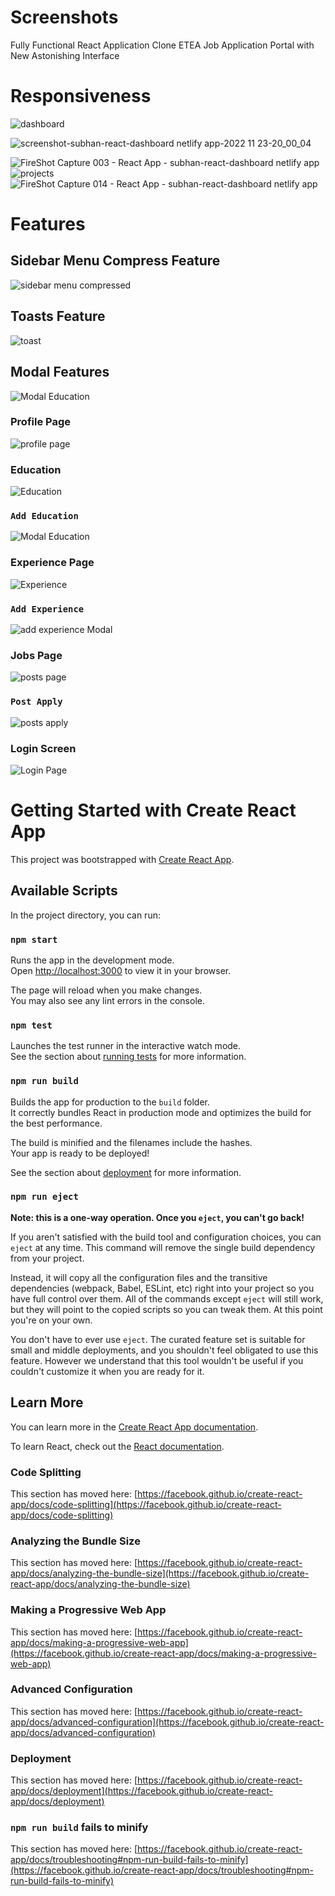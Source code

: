 # Screenshots
Fully Functional React Application Clone ETEA Job Application Portal with New Astonishing Interface

# Responsiveness

![dashboard](https://user-images.githubusercontent.com/45516016/204127406-99631ac6-1696-4496-855c-ee9b5bd9c6ba.PNG)

![screenshot-subhan-react-dashboard netlify app-2022 11 23-20_00_04](https://user-images.githubusercontent.com/45516016/204127441-8303c155-ac3b-497f-b8c9-941a02670bb4.png)


![FireShot Capture 003 - React App - subhan-react-dashboard netlify app](https://user-images.githubusercontent.com/45516016/204127459-e039589d-efec-4cba-9778-145c38ec4a07.png) ![projects](https://user-images.githubusercontent.com/45516016/204127849-72ff9084-32a6-41cf-9cc9-72adc10fbf72.JPG) ![FireShot Capture 014 - React App - subhan-react-dashboard netlify app](https://user-images.githubusercontent.com/45516016/204127522-8bba4b81-13e0-42d3-9929-a14ae7f5b257.png) 

# Features
## Sidebar Menu Compress Feature

![sidebar menu compressed](https://user-images.githubusercontent.com/45516016/204127989-3486369c-3064-448f-b6d6-7765834fea58.png)

## Toasts Feature

![toast](https://user-images.githubusercontent.com/45516016/204128254-c3087303-b2ac-449e-9e66-b3cb662b7026.png)

## Modal Features

![Modal Education](https://user-images.githubusercontent.com/45516016/204128363-b417df21-4ff5-4520-bb10-4852368b97fc.png)


### Profile Page

![profile page](https://user-images.githubusercontent.com/45516016/204128155-ed281bab-6868-4b56-9fc3-6ce08c306736.png)

### Education

![Education](https://user-images.githubusercontent.com/45516016/204128417-d57bbc98-61b3-4151-a2cb-4eb579c6e18e.png)

### `Add Education`
![Modal Education](https://user-images.githubusercontent.com/45516016/204128431-9e373c30-a5a7-4e43-a4d5-cd6aa3175420.png)

### Experience Page

![Experience](https://user-images.githubusercontent.com/45516016/204128508-d710f266-4f3a-486e-b03c-1debc07285d5.png)

### `Add Experience`

![add experience Modal](https://user-images.githubusercontent.com/45516016/204128523-0aaa7af4-e368-476d-8c29-514114629c8a.png)

### Jobs Page 

![posts page](https://user-images.githubusercontent.com/45516016/204128633-46c125d7-f8f8-490c-a8f5-dfdf0261b926.png)

### `Post Apply`

![posts apply](https://user-images.githubusercontent.com/45516016/204128654-d2362fd6-da36-4966-9a40-5c6eff74283f.jpg)

### Login Screen

![Login Page](https://user-images.githubusercontent.com/45516016/204128747-9457aa16-dec8-4de4-ad4d-c5dbf232fda5.png)


# Getting Started with Create React App

This project was bootstrapped with [Create React App](https://github.com/facebook/create-react-app).

## Available Scripts

In the project directory, you can run:

### `npm start`

Runs the app in the development mode.\
Open [http://localhost:3000](http://localhost:3000) to view it in your browser.

The page will reload when you make changes.\
You may also see any lint errors in the console.

### `npm test`

Launches the test runner in the interactive watch mode.\
See the section about [running tests](https://facebook.github.io/create-react-app/docs/running-tests) for more information.

### `npm run build`

Builds the app for production to the `build` folder.\
It correctly bundles React in production mode and optimizes the build for the best performance.

The build is minified and the filenames include the hashes.\
Your app is ready to be deployed!

See the section about [deployment](https://facebook.github.io/create-react-app/docs/deployment) for more information.

### `npm run eject`

**Note: this is a one-way operation. Once you `eject`, you can't go back!**

If you aren't satisfied with the build tool and configuration choices, you can `eject` at any time. This command will remove the single build dependency from your project.

Instead, it will copy all the configuration files and the transitive dependencies (webpack, Babel, ESLint, etc) right into your project so you have full control over them. All of the commands except `eject` will still work, but they will point to the copied scripts so you can tweak them. At this point you're on your own.

You don't have to ever use `eject`. The curated feature set is suitable for small and middle deployments, and you shouldn't feel obligated to use this feature. However we understand that this tool wouldn't be useful if you couldn't customize it when you are ready for it.

## Learn More

You can learn more in the [Create React App documentation](https://facebook.github.io/create-react-app/docs/getting-started).

To learn React, check out the [React documentation](https://reactjs.org/).

### Code Splitting

This section has moved here: [https://facebook.github.io/create-react-app/docs/code-splitting](https://facebook.github.io/create-react-app/docs/code-splitting)

### Analyzing the Bundle Size

This section has moved here: [https://facebook.github.io/create-react-app/docs/analyzing-the-bundle-size](https://facebook.github.io/create-react-app/docs/analyzing-the-bundle-size)

### Making a Progressive Web App

This section has moved here: [https://facebook.github.io/create-react-app/docs/making-a-progressive-web-app](https://facebook.github.io/create-react-app/docs/making-a-progressive-web-app)

### Advanced Configuration

This section has moved here: [https://facebook.github.io/create-react-app/docs/advanced-configuration](https://facebook.github.io/create-react-app/docs/advanced-configuration)

### Deployment

This section has moved here: [https://facebook.github.io/create-react-app/docs/deployment](https://facebook.github.io/create-react-app/docs/deployment)

### `npm run build` fails to minify

This section has moved here: [https://facebook.github.io/create-react-app/docs/troubleshooting#npm-run-build-fails-to-minify](https://facebook.github.io/create-react-app/docs/troubleshooting#npm-run-build-fails-to-minify)
